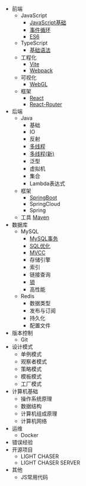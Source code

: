 * 前端
    * JavaScript
        * [JavaScript基础](前端/js/js基础.md)
        * [事件循环](前端/js/事件循环.md)
        * [ES6](前端/js/es6.md)
    * TypeScript
        * [基础语法](前端/ts/TypeScript.md)
    * 工程化
        * [Vite](前端/vite/Vite笔记.md)
        * [Webpack](前端/webpack/深入浅出webpack.md )
    * 可视化
        * [WebGL](前端/webgl/WebGL关键点记录.md)
    * 框架
        * [React](前端/React.md)
        * [React-Router](前端/React-router.md)
* 后端
    * Java
        * 基础
        * IO
        * 反射
        * [多线程](后端/java/多线程/java多线程.md)
        * [多线程(新)](后端/java/多线程/Java多线程（新）.md)
        * 泛型
        * 虚拟机
        * 集合
        * Lambda表达式
    * 框架
        * [SpringBoot](后端/framework/spring-boot/springBoot.md)
        * SpringCloud
        * Spring
    * 工具
      [Maven](后端/tool/Maven.md)
* 数据库
    * MySQL
        * [MySQL事务](数据库/MySQL/事务/Mysql事务.md)
        * [SQL优化](数据库/MySQL/SQL优化/SQL优化.md)
        * [MVCC](数据库/MySQL/MVCC/MySQL的MVCC.md)
        * 存储引擎
        * 索引
        * 链接查询
        * [锁](数据库/MySQL/锁/锁.md)
        * 高性能
    * Redis
        * 数据类型
        * 发布与订阅
        * 持久化
        * 配置文件
* 版本控制
    * Git
* 设计模式
    * 单例模式
    * 观察者模式
    * 策略模式
    * 模板模式
    * 工厂模式
* 计算机基础
    * 操作系统原理
    * 数据结构
    * 计算机组成原理
    * 计算机网络
* 运维
    * Docker
* 错误经验
* 开源项目
    * LIGHT CHASER
    * LIGHT CHASER SERVER
* 其他
    * JS常用代码